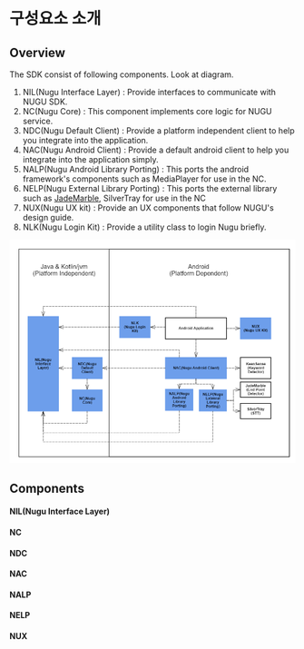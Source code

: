 # 구성요소 소개

## Overview

The SDK consist of following components. Look at diagram.

1. NIL\(Nugu Interface Layer\) : Provide interfaces to communicate with NUGU SDK.
2. NC\(Nugu Core\) : This component implements core logic for NUGU service.
3. NDC\(Nugu Default Client\) : Provide a platform independent client to help you integrate into the application.
4. NAC\(Nugu Android Client\) : Provide a default android client to help you integrate into the application simply.
5. NALP\(Nugu Android Library Porting\) : This ports the android framework's components such as MediaPlayer for use in the NC.
6. NELP\(Nugu External Library Porting\) : This ports the external library such as [JadeMarble](https://tde.sktelecom.com/stash/projects/ROMAINE/repos/jademarble-android/browse), SilverTray for use in the NC
7. NUX\(Nugu UX kit\) : Provide an UX components that follow NUGU's design guide.
8. NLK\(Nugu Login Kit\) : Provide a utility class to login Nugu briefly.

![&#xAD6C;&#xC131;&#xC694;&#xC18C;&#xAC04; &#xC758;&#xC874;&#xC131; &#xB2E4;&#xC774;&#xC5B4;&#xADF8;&#xB7A8;](../../../.gitbook/assets/opensdk-android-components.png)

## Components

#### NIL\(Nugu Interface Layer\)

#### NC

#### NDC

#### NAC

#### NALP

#### NELP

#### NUX





